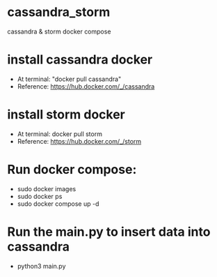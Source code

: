 # cassandra_storm
cassandra &amp; storm docker compose

# install cassandra docker
- At terminal: "docker pull cassandra"
- Reference: https://hub.docker.com/_/cassandra

# install storm docker
- At terminal: docker pull storm
- Reference: https://hub.docker.com/_/storm

# Run docker compose:
- sudo docker images
- sudo docker ps
- sudo docker compose up -d


# Run the main.py to insert data into cassandra
- python3 main.py
